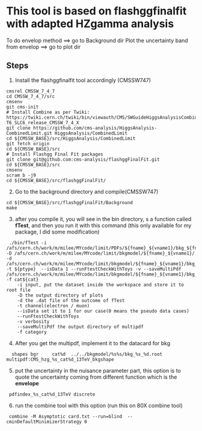 # This tool is based on flashggfinalfit with adapted HZgamma analysis 

To do envelop method ==> go to Background dir
Plot the uncertainty band from envelop ==> go to plot dir


## Steps 

1. Install the flashggfinalfit tool accordingly (CMSSW747) 
```
cmsrel CMSSW_7_4_7
cd CMSSW_7_4_7/src
cmsenv
git cms-init
# Install Combine as per Twiki: https://twiki.cern.ch/twiki/bin/viewauth/CMS/SWGuideHiggsAnalysisCombinedLimit#ROO
T6_SLC6_release_CMSSW_7_4_X
git clone https://github.com/cms-analysis/HiggsAnalysis-CombinedLimit.git HiggsAnalysis/CombinedLimit
cd ${CMSSW_BASE}/src/HiggsAnalysis/CombinedLimit
git fetch origin
cd ${CMSSW_BASE}/src
# Install Flashgg Final Fit packages
git clone git@github.com:cms-analysis/flashggFinalFit.git
cd ${CMSSW_BASE}/src
cmsenv
scram b -j9
cd ${CMSSW_BASE}/src/flashggFinalFit/
```
2. Go to the background directory and compile(CMSSW747)
```
cd ${CMSSW_BASE}/src/flashggFinalFit/Background
make
```
3. after you compile it, you will see in the bin directory, s a function called **fTest**, and then you run it with this command (this only available for my package, I did some modification)
```   
 ./bin/fTest -i /afs/cern.ch/work/m/milee/MYcode/limit/PDFs/${fname}_${vname1}/bkg_${fname}_WS_${ptype}_cat${cat}_2016.root -D /afs/cern.ch/work/m/milee/MYcode/limit/bkgmodel/${fname}_${vname1}/ -d /afs/cern.ch/work/m/milee/MYcode/limit/bkgmodel/${fname}_${vname1}/bkg_${ptype}_${cat}.dat -t ${ptype}  --isData 1 --runFtestCheckWithToys -v --saveMultiPdf /afs/cern.ch/work/m/milee/MYcode/limit/bkgmodel/${fname}_${vname1}/bkg_${ptype}_${cat}.root -f cat${cat}
    -i input, put the dataset inside the workspace and store it to root file
    -D the output directory of plots
    -d the .dat file of the outcome of fTest
    -t channel(electron / muon)
    --isData set it to 1 for our case(0 means the pseudo data cases)
    --runFtestCheckWithToys
    -v verbosity
    --saveMultiPdf the output directory of multipdf
    -f category
```
4. After you get the multipdf, implement it to the datacard for bkg
```   
  shapes bgr     cat%d  ../../bkgmodel/%s%s/bkg_%s_%d.root  multipdf:CMS_hzg_%s_cat%d_13TeV_bkgshape
```
5. put the uncertainty in the nuisance parameter part, this option is to quote the uncertainty coming from different function which is the **envelope**
```   
 pdfindex_%s_cat%d_13TeV discrete 
```
6. run the combine tool with this option (run this on 80X combine tool)
```   
 combine -M Asymptotic card.txt --run=blind  --cminDefaultMinimizerStrategy 0
```



